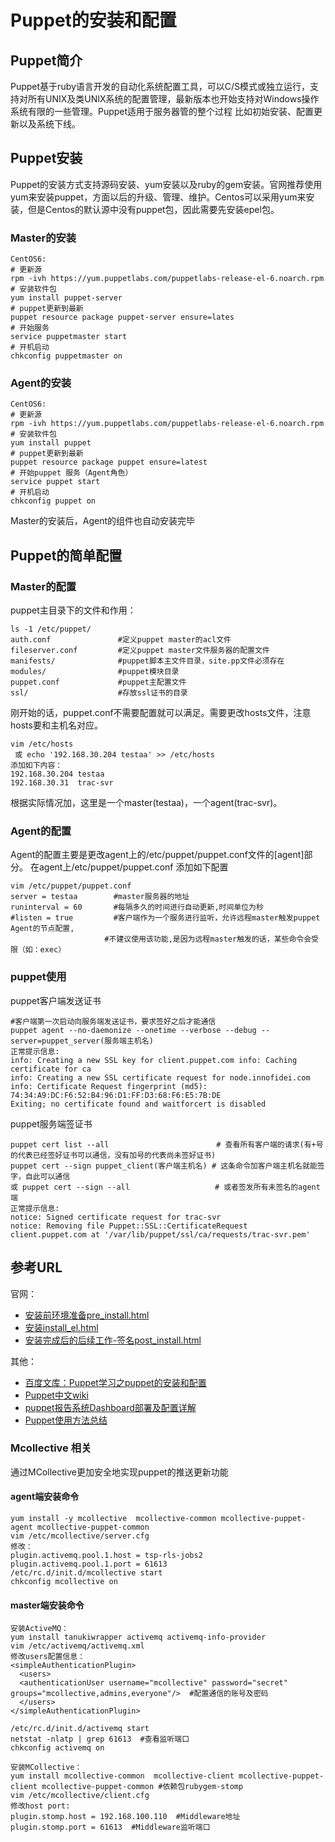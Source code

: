 # Puppet的安装和配置

## Puppet简介

Puppet基于ruby语言开发的自动化系统配置工具，可以C/S模式或独立运行，支持对所有UNIX及类UNIX系统的配置管理，最新版本也开始支持对Windows操作系统有限的一些管理。Puppet适用于服务器管的整个过程 比如初始安装、配置更新以及系统下线。

## Puppet安装

Puppet的安装方式支持源码安装、yum安装以及ruby的gem安装。官网推荐使用yum来安装puppet，方面以后的升级、管理、维护。Centos可以采用yum来安装，但是Centos的默认源中没有puppet包，因此需要先安装epel包。

### Master的安装
```
CentOS6:
# 更新源
rpm -ivh https://yum.puppetlabs.com/puppetlabs-release-el-6.noarch.rpm
# 安装软件包
yum install puppet-server
# puppet更新到最新
puppet resource package puppet-server ensure=lates
# 开始服务
service puppetmaster start
# 开机启动
chkconfig puppetmaster on
```
### Agent的安装
```
CentOS6:
# 更新源
rpm -ivh https://yum.puppetlabs.com/puppetlabs-release-el-6.noarch.rpm
# 安装软件包
yum install puppet
# puppet更新到最新
puppet resource package puppet ensure=latest
# 开始puppet 服务（Agent角色）
service puppet start
# 开机启动
chkconfig puppet on
```
Master的安装后，Agent的组件也自动安装完毕

## Puppet的简单配置
### Master的配置

puppet主目录下的文件和作用：
```
ls -1 /etc/puppet/
auth.conf               #定义puppet master的acl文件
fileserver.conf         #定义puppet master文件服务器的配置文件
manifests/              #puppet脚本主文件目录，site.pp文件必须存在
modules/                #puppet模块目录
puppet.conf             #puppet主配置文件
ssl/                    #存放ssl证书的目录
```
刚开始的话，puppet.conf不需要配置就可以满足。需要更改hosts文件，注意hosts要和主机名对应。
```
vim /etc/hosts 
 或 echo '192.168.30.204 testaa' >> /etc/hosts
添加如下内容：
192.168.30.204 testaa
192.168.30.31  trac-svr
```
根据实际情况加，这里是一个master(testaa)，一个agent(trac-svr)。

### Agent的配置

Agent的配置主要是更改agent上的/etc/puppet/puppet.conf文件的[agent]部分。
在agent上/etc/puppet/puppet.conf 添加如下配置
```
vim /etc/puppet/puppet.conf
server = testaa        #master服务器的地址
runinterval = 60       #每隔多久的时间进行自动更新,时间单位为秒
#listen = true         #客户端作为一个服务进行监听，允许远程master触发puppet Agent的节点配置,
                     #不建议使用该功能,是因为远程master触发的话，某些命令会受限（如：exec）
```
### puppet使用

puppet客户端发送证书
```
#客户端第一次启动向服务端发送证书，要求签好之后才能通信
puppet agent --no-daemonize --onetime --verbose --debug --server=puppet_server(服务端主机名)
正常提示信息:
info: Creating a new SSL key for client.puppet.com info: Caching certificate for ca
info: Creating a new SSL certificate request for node.innofidei.com info: Certificate Request fingerprint (md5): 74:34:A9:DC:F6:52:B4:96:D1:FF:D3:68:F6:E5:7B:DE
Exiting; no certificate found and waitforcert is disabled
```
puppet服务端签证书
```
puppet cert list --all                        # 查看所有客户端的请求(有+号的代表已经签好证书可以通信，没有加号的代表尚未签好证书)
puppet cert --sign puppet_client(客户端主机名) # 这条命令加客户端主机名就能签字，自此可以通信
或 puppet cert --sign --all                   # 或者签发所有未签名的agent 端
正常提示信息:
notice: Signed certificate request for trac-svr
notice: Removing file Puppet::SSL::CertificateRequest client.puppet.com at '/var/lib/puppet/ssl/ca/requests/trac-svr.pem'
```
## 参考URL

官网：

* [安装前环境准备pre_install.html](http://docs.puppetlabs.com/guides/install_puppet/pre_install.html)
* [安装install_el.html](http://docs.puppetlabs.com/guides/install_puppet/install_el.html)
* [安装完成后的后续工作-签名post_install.html](http://docs.puppetlabs.com/guides/install_puppet/post_install.html)

其他：

- [百度文库：Puppet学习之puppet的安装和配置](http://wenku.baidu.com/link?url=cv3S65fjIIVpXGwcSwynrqqc7GYIvJENQb5q9jzL3lqAezYbntnQaJZCQNRuCO8pcP59RRfYFmjHER6ycR4t8KIXeuPJ3otid7ZU2IM1MQS)
- [Puppet中文wiki](http://puppet.wikidot.com/file)
- [puppet报告系统Dashboard部署及配置详解](http://dreamfire.blog.51cto.com/418026/1322552/)
- [Puppet使用方法总结](http://dongxicheng.org/cluster-managemant/puppet/)

### Mcollective 相关

通过MCollective更加安全地实现puppet的推送更新功能

#### agent端安装命令
```
yum install -y mcollective  mcollective-common mcollective-puppet-agent mcollective-puppet-common
vim /etc/mcollective/server.cfg 
修改：
plugin.activemq.pool.1.host = tsp-rls-jobs2
plugin.activemq.pool.1.port = 61613
/etc/rc.d/init.d/mcollective start
chkconfig mcollective on
```
#### master端安装命令
```
安装ActiveMQ：
yum install tanukiwrapper activemq activemq-info-provider 
vim /etc/activemq/activemq.xml
修改users配置信息：
<simpleAuthenticationPlugin>
  <users>
  <authenticationUser username="mcollective" password="secret" groups="mcollective,admins,everyone"/>  #配置通信的账号及密码
  </users>
</simpleAuthenticationPlugin>

/etc/rc.d/init.d/activemq start
netstat -nlatp | grep 61613  #查看监听端口
chkconfig activemq on

安装MCollective：
yum install mcollective-common  mcollective-client mcollective-puppet-client mcollective-puppet-common #依赖包rubygem-stomp  
vim /etc/mcollective/client.cfg
修改host port:
plugin.stomp.host = 192.168.100.110  #Middleware地址
plugin.stomp.port = 61613  #Middleware监听端口
```
